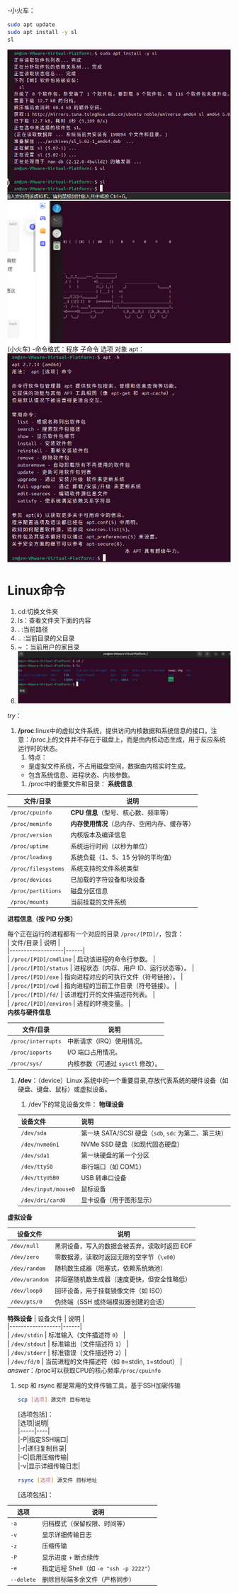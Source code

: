 -小火车：
```bash
sudo apt update
sudo apt install -y sl
sl
```
![alt text](image-10.png)
![alt text](image-11.png)(小火车)
-命令格式：程序 子命令 选项 对象
apt：![alt text](image-12.png)
# Linux命令 #
1. cd:切换文件夹
2. ls：查看文件夹下面的内容
3. . :当前路径
4. .. :当前目录的父目录
5. ~ ：当前用户的家目录
6. ![alt text](image-13.png)

*try*：
1. **/proc**:linux中的虚拟文件系统，提供访问内核数据和系统信息的接口。注意：/proc上的文件并不存在于磁盘上，而是由内核动态生成，用于反应系统运行时的状态。
   1. 特点：
   - 是虚拟文件系统，不占用磁盘空间，数据由内核实时生成。
   - 包含系统信息、进程状态、内核参数。
   1. /proc中的重要文件和目录： 
**系统信息**   

 |文件/目录  |说明|     
 |-------------|-----|   
 | `/proc/cpuinfo`   | **CPU 信息**（型号、核心数、频率等）|  
 | `/proc/meminfo`   | **内存使用情况**（总内存、空闲内存、缓存等）|  
 | `/proc/version`   | 内核版本及编译信息 |  
 | `/proc/uptime`    | 系统运行时间（以秒为单位） |  
 | `/proc/loadavg`   | 系统负载（1、5、15 分钟的平均值）|  
 | `/proc/filesystems` | 系统支持的文件系统类型 |  
 | `/proc/devices`   | 已加载的字符设备和块设备|  
 | `/proc/partitions` | 磁盘分区信息|  
 | `/proc/mounts`    | 当前挂载的文件系统 |  
 **进程信息（按 PID 分类）** 

每个正在运行的进程都有一个对应的目录 `/proc/[PID]/`，包含：  
 | 文件/目录        | 说明 |  
 |-------------------|------|  
 | `/proc/[PID]/cmdline` | 启动该进程的命令行参数。 |  
 | `/proc/[PID]/status` | 进程状态（内存、用户 ID、运行状态等）。 |  
 | `/proc/[PID]/exe`   | 指向进程对应的可执行文件（符号链接）。 |  
 | `/proc/[PID]/cwd`   | 指向进程的当前工作目录（符号链接）。 |  
 | `/proc/[PID]/fd/`   | 该进程打开的文件描述符列表。 |  
 | `/proc/[PID]/environ` | 进程的环境变量。 |  
 **内核与硬件信息**

 | 文件/目录        | 说明 |  
 |-------------------|------|  
 | `/proc/interrupts` | 中断请求（IRQ）使用情况。 |   
 | `/proc/ioports`   | I/O 端口占用情况。 |   
 | `/proc/sys/`      | 内核参数（可通过 `sysctl` 修改）。 |  
1. **/dev**：（device）Linux 系统中的一个重要目录,存放代表系统的硬件设备（如硬盘、键盘、鼠标）或虚拟设备。
   1. /dev下的常见设备文件：
   **物理设备**

   |设备文件|说明|   
   |--------|----|      
   | `/dev/sda`       | 第一块 SATA/SCSI 硬盘（`sdb`, `sdc` 为第二、第三块）|       
   | `/dev/nvme0n1`   | NVMe SSD 硬盘（如现代固态硬盘） |    
   | `/dev/sda1`      | 第一块硬盘的第一个分区 |     
   | `/dev/ttyS0`     | 串行端口（如 COM1） |    
   | `/dev/ttyUSB0`   | USB 转串口设备 |    
   | `/dev/input/mouse0` | 鼠标设备|    
   | `/dev/dri/card0` | 显卡设备（用于图形显示） |    
**虚拟设备**

   | 设备文件        | 说明 |  
   |------------------|------|       
   | `/dev/null`      | 黑洞设备，写入的数据会被丢弃，读取时返回 EOF |     
   | `/dev/zero`      | 零数据源，读取时返回无限的空字节（`\x00`） |       
   | `/dev/random`    | 随机数生成器（阻塞式，依赖系统熵池） |     
   | `/dev/urandom`   | 非阻塞随机数生成器（速度更快，但安全性略低） |      
   | `/dev/loop0`     | 回环设备，用于挂载镜像文件（如 ISO） |   
   | `/dev/pts/0`     | 伪终端（SSH 或终端模拟器创建的会话） |    
**特殊设备**
| 设备文件       | 说明 |   
|------------------|------|    
| `/dev/stdin`     | 标准输入（文件描述符 `0`） |   
| `/dev/stdout`    | 标准输出（文件描述符 `1`） |  
| `/dev/stderr`    | 标准错误（文件描述符 `2`）|   
| `/dev/fd/0`      | 当前进程的文件描述符（如 `0`=stdin, `1`=stdout） |    
*answer*：/proc可以获取CPU的核心频率`/proc/cpuinfo`
1. scp 和 rsync 都是常用的文件传输工具，基于SSH加密传输
   ```bash
   scp [选项] 源文件 目标地址
   ```
   [选项包括]：    
   |选项|说明|    
   |-----|----|    
   |-P|指定SSH端口|   
   |-r|递归复制目录|   
   |-C|启用压缩传输|    
   |-v|显示详细传输日志|    
   ```bash
   rsync [选项] 源文件 目标地址
   ```
   [选项包括]： 

  | 选项 | 说明 |   
  |------|------|    
  | `-a` | 归档模式（保留权限、时间等） |   
  | `-v` | 显示详细传输日志 |    
  | `-z` | 压缩传输 |     
  | `-P` | 显示进度 + 断点续传 |    
  | `-e` | 指定远程 Shell（如 `-e "ssh -p 2222"`） |   
  | `--delete` | 删除目标端多余文件（严格同步） |    

